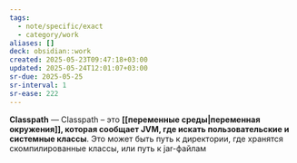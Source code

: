 ```yaml
---
tags:
  - note/specific/exact
  - category/work
aliases: []
deck: obsidian::work
created: 2025-05-23T09:47:18+03:00
updated: 2025-05-24T12:01:07+03:00
sr-due: 2025-05-25
sr-interval: 1
sr-ease: 222
---
```


**Classpath**
—
Classpath – это **[[переменные среды|переменная окружения]], которая сообщает JVM, где искать пользовательские и системные классы**. Это может быть путь к директории, где хранятся скомпилированные классы, или путь к jar-файлам
